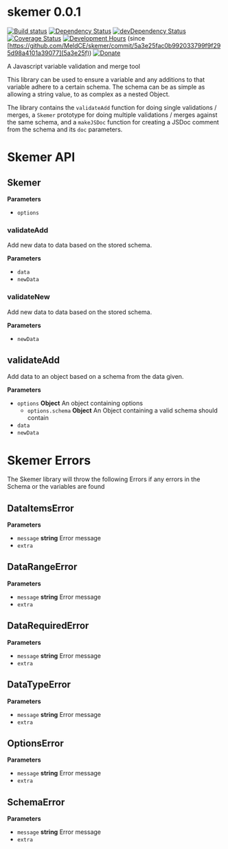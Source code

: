 # skemer 0.0.1
<!--[![NPM version](http://img.shields.io/npm/v/convict.svg)](https://www.npmjs.org/package/convict)-->
[![Build status](https://api.travis-ci.org/MeldCE/skemer.svg?branch=master)](https://travis-ci.org/MeldCE/skemer/branches)
[![Dependency Status](https://david-dm.org/MeldCE/skemer.svg)](https://david-dm.org/MeldCE/skemer)
[![devDependency Status](https://david-dm.org/MeldCE/skemer/dev-status.svg)](https://david-dm.org/MeldCE/skemer#info=devDependencies)
[![Coverage Status](https://coveralls.io/repos/MeldCE/skemer/badge.svg)](https://coveralls.io/github/MeldCE/skemer)
[![Development Hours](https://img.shields.io/badge/development%20hours-10-blue.svg)](https://www.paypal.me/MeldCE) (since [https://github.com/MeldCE/skemer/commit/5a3e25fac0b992033799f9f295d98a4101a39077](5a3e25f))
[![Donate](https://img.shields.io/badge/donate-%20%E2%9D%A4%20-blue.svg)](https://www.paypal.me/MeldCE)

A Javascript variable validation and merge tool

This library can be used to ensure a variable and any additions to that
variable adhere to a certain schema. The schema can be as simple as allowing
a string value, to as complex as a nested Object.

The library contains the `validateAdd` function for doing single
validations / merges, a `Skemer` prototype for doing multiple validations /
merges against the same schema, and a `makeJSDoc` function for creating
a JSDoc comment from the schema and its `doc` parameters.

# Skemer API

## Skemer

**Parameters**

-   `options`  

### validateAdd

Add new data to data based on the stored schema.

**Parameters**

-   `data`  
-   `newData`  

### validateNew

Add new data to data based on the stored schema.

**Parameters**

-   `newData`  

## validateAdd

Add data to an object based on a schema from the data given.

**Parameters**

-   `options` **Object** An object containing options
    -   `options.schema` **Object** An Object containing a valid schema
               should contain
-   `data`  
-   `newData`  


# Skemer Errors

The Skemer library will throw the following Errors if any errors in the Schema
or the variables are found

## DataItemsError

**Parameters**

-   `message` **string** Error message
-   `extra`  

## DataRangeError

**Parameters**

-   `message` **string** Error message
-   `extra`  

## DataRequiredError

**Parameters**

-   `message` **string** Error message
-   `extra`  

## DataTypeError

**Parameters**

-   `message` **string** Error message
-   `extra`  

## OptionsError

**Parameters**

-   `message` **string** Error message
-   `extra`  

## SchemaError

**Parameters**

-   `message` **string** Error message
-   `extra`  

